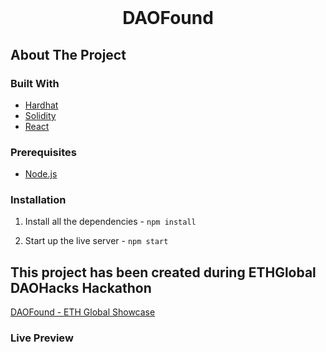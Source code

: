 <br />
<h1 align="center">DAOFound</h1>

## About The Project



### Built With

- [Hardhat](https://hardhat.org/)
- [Solidity](https://docs.soliditylang.org/en/v0.8.11/)
- [React](https://reactjs.org/)

### Prerequisites

- [Node.js](https://nodejs.org/en/download/)

### Installation

1. Install all the dependencies - `npm install`

2. Start up the live server - `npm start`

## This project has been created during ETHGlobal DAOHacks Hackathon

[DAOFound - ETH Global Showcase]()

### Live Preview

[]()